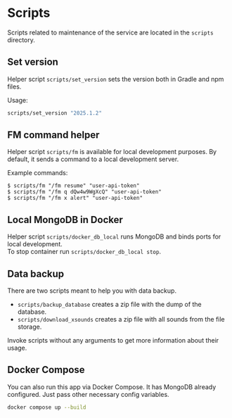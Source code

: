 # Scripts
Scripts related to maintenance of the service are located in the `scripts` directory.

## Set version
Helper script `scripts/set_version` sets the version both in Gradle and npm files.

Usage:
```sh
scripts/set_version "2025.1.2"
```

## FM command helper
Helper script `scripts/fm` is available for local development purposes. By default, it sends a command to a local development server.

Example commands:
```
$ scripts/fm "/fm resume" "user-api-token"
$ scripts/fm "/fm q dQw4w9WgXcQ" "user-api-token"
$ scripts/fm "/fm x alert" "user-api-token"
```

## Local MongoDB in Docker
Helper script `scripts/docker_db_local` runs MongoDB and binds ports for local development.\
To stop container run `scripts/docker_db_local stop`.

## Data backup
There are two scripts meant to help you with data backup.

- `scripts/backup_database` creates a zip file with the dump of the database.
- `scripts/download_xsounds` creates a zip file with all sounds from the file storage.

Invoke scripts without any arguments to get more information about their usage.

## Docker Compose
You can also run this app via Docker Compose. It has MongoDB already configured. Just pass other necessary config variables.
```sh
docker compose up --build
```
